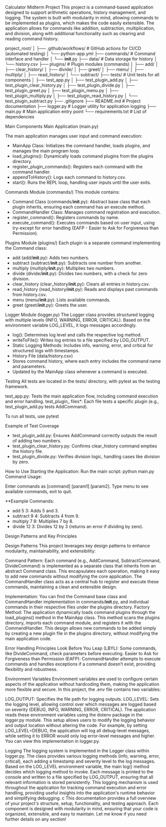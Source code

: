 Calculator Midterm Project
This project is a command-based application designed to support arithmetic operations, history management, and logging. The system is built with modularity in mind, allowing commands to be implemented as plugins, which makes the code easily extensible. The application allows for commands like addition, subtraction, multiplication, and division, along with additional functionality such as clearing and reading command history.

project_root/
│
├── .github/workflows/         # GitHub actions for CI/CD (automated testing)
│   └── python-app.yml
├── commands/                  # Command interface and handler
│   └── __init__.py
├── data/                      # Data storage for history
│   └── history.csv
├── plugins/                   # Plugin modules (commands)
│   ├── add/
│   ├── clear_history/
│   ├── divide/
│   ├── greet/
│   ├── menu/
│   ├── multiply/
│   ├── read_history/
│   └── subtract/
├── tests/                     # Unit tests for all components
│   ├── test_app.py
│   ├── test_plugin_add.py
│   ├── test_plugin_clear_history.py
│   ├── test_plugin_divide.py
│   ├── test_plugin_greet.py
│   ├── test_plugin_menu.py
│   ├── test_plugin_multiply.py
│   ├── test_plugin_read_history.py
│   └── test_plugin_subtract.py
├── .gitignore
├── README.md                  # Project documentation
├── logger.py                  # Logger utility for application logging
├── main.py                    # Main application entry point
└── requirements.txt           # List of dependencies


Main Components
Main Application (main.py)

The main application manages user input and command execution:
- MainApp Class: Initializes the command handler, loads plugins, and manages the main program loop.
- load_plugins(): Dynamically loads command plugins from the plugins directory.
- register_plugin_commands(): Registers each command with the command handler.
- appendToHistory(): Logs each command to history.csv.
- start(): Runs the REPL loop, handling user inputs until the user exits.

Commands Module (commands/)
This module contains:

- Command Class (commands/__init__.py): Abstract base class that each plugin inherits, ensuring each command has an execute method.
- CommandHandler Class: Manages command registration and execution.
- register_command(): Registers commands by name.
- execute_command(): Executes commands based on user input, using try-except for error handling (EAFP - Easier to Ask for Forgiveness than Permission).

Plugins Module (plugins/)
Each plugin is a separate command implementing the Command class:

- add (add/__init__.py): Adds two numbers.
- subtract (subtract/__init__.py): Subtracts one number from another.
- multiply (multiply/__init__.py): Multiplies two numbers.
- divide (divide/__init__.py): Divides two numbers, with a check for zero division.
- clear_history (clear_history/__init__.py): Clears all entries in history.csv.
- read_history (read_history/__init__.py): Reads and displays past commands from history.csv.
- menu (menu/__init__.py): Lists available commands.
- greet (greet/__init__.py): Greets the user.

Logger Module (logger.py)
The Logger class provides structured logging with multiple levels (INFO, WARNING, ERROR, CRITICAL). Based on the environment variable LOG_LEVEL, it logs messages accordingly.

- log(): Determines log level and calls the respective log method.
- writeToFile(): Writes log entries to a file specified by LOG_OUTPUT.
- Static Logging Methods: Includes info, warning, error, and critical for structured logs with timestamps.
- History File (data/history.csv)
- Stores command history, where each entry includes the command name and parameters.
- Updated by the MainApp class whenever a command is executed.


Testing
All tests are located in the tests/ directory, with pytest as the testing framework.

test_app.py: Tests the main application flow, including command execution and error handling.
test_plugin_ files*: Each file tests a specific plugin (e.g., test_plugin_add.py tests AddCommand).

To run all tests, use pytest

Example of Test Coverage
- test_plugin_add.py: Ensures AddCommand correctly outputs the result of adding two numbers.
- test_plugin_clear_history.py: Confirms clear_history command empties the history file.
- test_plugin_divide.py: Verifies division logic, handling cases like division by zero.


How to Use
Starting the Application: Run the main script: python main.py
Command Usage:

Enter commands as [command] [param1] [param2].
Type menu to see available commands, exit to quit.

**Example Commands:
- add 5 3: Adds 5 and 3.
- subtract 9 4: Subtracts 4 from 9.
- multiply 7 8: Multiplies 7 by 8.
- divide 12 3: Divides 12 by 3 (returns an error if dividing by zero).

Design Patterns and Key Principles

Design Patterns
This project leverages key design patterns to enhance modularity, maintainability, and extensibility:

Command Pattern: Each command (e.g., AddCommand, SubtractCommand, DivideCommand) is implemented as a separate class that inherits from an abstract Command class. This encapsulates each operation, making it easy to add new commands without modifying the core application. The CommandHandler class acts as a central hub to register and execute these commands, maintaining a clean and extensible design.

Implementation: You can find the Command base class and CommandHandler implementation in commands/__init__.py, and individual commands in their respective files under the plugins directory.
Factory Method: The application dynamically loads command plugins through the load_plugins() method in the MainApp class. This method scans the plugins directory, imports each command module, and registers it with the CommandHandler. This design allows new commands to be added simply by creating a new plugin file in the plugins directory, without modifying the main application code.

Error Handling Principles
Look Before You Leap (LBYL): Some commands, like DivideCommand, check parameters before executing.
Easier to Ask for Forgiveness than Permission (EAFP): CommandHandler attempts to execute commands and handles exceptions if a command doesn’t exist, providing flexibility and robustness.

Environment Variables
Environment variables are used to configure certain aspects of the application without hardcoding them, making the application more flexible and secure. In this project, the .env file contains two variables:

LOG_OUTPUT: Specifies the file path for logging outputs.
LOG_LEVEL: Sets the logging level, allowing control over which messages are logged based on severity (DEBUG, INFO, WARNING, ERROR, CRITICAL).
The application reads these environment variables using the dotenv package in the logger.py module. This setup allows users to modify the logging behavior and output location without altering the code. For example, by setting LOG_LEVEL=DEBUG, the application will log all debug-level messages, while setting it to ERROR would only log error-level messages and higher. You can view this implementation in logger.py.

Logging
The logging system is implemented in the Logger class within logger.py. The class provides various logging methods (info, warning, error, critical), each adding a timestamp and severity level to the log messages. Based on the LOG_LEVEL environment variable, the main log() method decides which logging method to invoke. Each message is printed to the console and written to a file specified by LOG_OUTPUT, ensuring that all relevant information is stored persistently. This logging mechanism is used throughout the application for tracking command execution and error handling, providing useful insights into the application's runtime behavior and simplifying debugging.
c
This documentation provides a full overview of your project's structure, setup, functionality, and testing approach. Each component is designed with modularity in mind, ensuring that your code is organized, extensible, and easy to maintain. Let me know if you need further details on any section!
